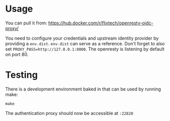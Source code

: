 # Usage
You can pull it from: https://hub.docker.com/r/flixtech/openresty-oidc-proxy/

You need to configure your credentials and upstream identity provider by providing a `env.dist`.
`env.dist` can serve as a reference.
Don't forget to also set `PROXY_PASS=http://127.0.0.1:8000`.
The openresty is listening by default on port 80.

# Testing
There is a development environment baked in that can be used by running make:

    make
    
The authentication proxy should now be accessible at `:22820`